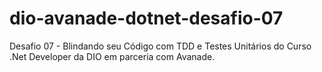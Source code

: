 # dio-avanade-dotnet-desafio-07
Desafio 07 - Blindando seu Código com TDD e Testes Unitários do Curso .Net Developer da DIO em parceria com Avanade.
